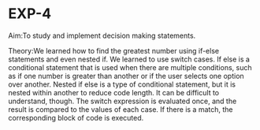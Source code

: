 # EXP-4
Aim:To study and implement decision making statements.

Theory:We learned how to find the greatest number using if-else statements and even nested if. We learned to use switch cases. If else is a conditional statement that is used when there are multiple conditions, such as if one number is greater than another or if the user selects one option over another. Nested if else is a type of conditional statement, but it is nested within another to reduce code length. It can be difficult to understand, though. The switch expression is evaluated once, and the result is compared to the values of each case. If there is a match, the corresponding block of code is executed.
